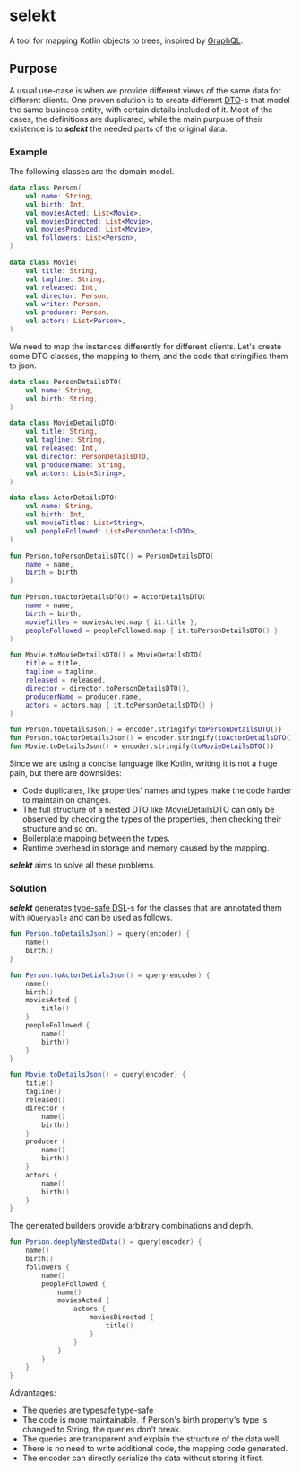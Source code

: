 # selekt

A tool for mapping Kotlin objects to trees, inspired by [GraphQL](https://graphql.org/).

## Purpose

A usual use-case is when we provide different views of the same data for different clients.
One proven solution is to create different [DTO](https://en.wikipedia.org/wiki/Data_transfer_object)-s that model the same business entity, with certain details included of it. Most of the cases, the definitions are duplicated, while the main purpuse of their existence is to ***selekt*** the needed parts of the original data.

### Example

The following classes are the domain model.

```kotlin
data class Person(
    val name: String,
    val birth: Int,
    val moviesActed: List<Movie>,
    val moviesDirected: List<Movie>,
    val moviesProduced: List<Movie>,
    val followers: List<Person>,
)

data class Movie(
    val title: String,
    val tagline: String,
    val released: Int,
    val director: Person,
    val writer: Person,
    val producer: Person,
    val actors: List<Person>,
)
```

We need to map the instances differently for different clients.
Let's create some DTO classes, the mapping to them, and the code that stringifies them to json.

```kotlin
data class PersonDetailsDTO(
    val name: String, 
    val birth: String,
)

data class MovieDetailsDTO(
    val title: String,
    val tagline: String,
    val released: Int,
    val director: PersonDetailsDTO,
    val producerName: String,
    val actors: List<String>,
)

data class ActorDetailsDTO(
    val name: String,
    val birth: Int,
    val movieTitles: List<String>,
    val peopleFollowed: List<PersonDetailsDTO>,
)

fun Person.toPersonDetailsDTO() = PersonDetailsDTO(
    name = name,
    birth = birth
)

fun Person.toActorDetailsDTO() = ActorDetailsDTO(
    name = name,
    birth = birth,
    movieTitles = moviesActed.map { it.title },
    peopleFollowed = peopleFollowed.map { it.toPersonDetailsDTO() }
)

fun Movie.toMovieDetailsDTO() = MovieDetailsDTO(
    title = title,
    tagline = tagline,
    released = released,
    director = director.toPersonDetailsDTO(),
    producerName = producer.name,
    actors = actors.map { it.toPersonDetailsDTO() }
)

fun Person.toDetailsJson() = encoder.stringify(toPersonDetailsDTO())
fun Person.toActorDetailsJson() = encoder.stringify(toActorDetailsDTO())
fun Movie.toDetailsJson() = encoder.stringify(toMovieDetailsDTO())
```

Since we are using a concise language like Kotlin, writing it is not a huge pain, but there are downsides:

- Code duplicates, like properties' names and types make the code harder to maintain on changes.
- The full structure of a nested DTO like MovieDetailsDTO can only be observed by checking the types of the properties, then checking their structure and so on.
- Boilerplate mapping between the types.
- Runtime overhead in storage and memory caused by the mapping.

***selekt*** aims to solve all these problems.

### Solution

***selekt*** generates [type-safe DSL](https://kotlinlang.org/docs/reference/type-safe-builders.html)-s for the classes that are annotated them with `@Queryable` and can be used as follows.

```kotlin
fun Person.toDetailsJson() = query(encoder) {
    name()
    birth()
}

fun Person.toActorDetialsJson() = query(encoder) {
    name()
    birth()
    moviesActed { 
        title()
    }
    peopleFollowed { 
        name()
        birth()
    }
}

fun Movie.toDetailsJson() = query(encoder) {
    title()
    tagline()
    released()
    director { 
        name()
        birth()
    }
    producer { 
        name()
        birth()
    }
    actors { 
        name()
        birth()
    }
}
```

The generated builders provide arbitrary combinations and depth.

```kotlin
fun Person.deeplyNestedData() = query(encoder) {
    name()
    birth()
    followers {
        name()
        peopleFollowed { 
            name()
            moviesActed { 
                actors { 
                    moviesDirected { 
                        title()
                    }
                }
            }
        }
    }
}
```

Advantages:
- The queries are typesafe type-safe
- The code is more maintainable. If Person's birth property's type is changed to String, the queries don't break.
- The queries are transparent and explain the structure of the data well.
- There is no need to write additional code, the mapping code generated.
- The encoder can directly serialize the data without storing it first.
